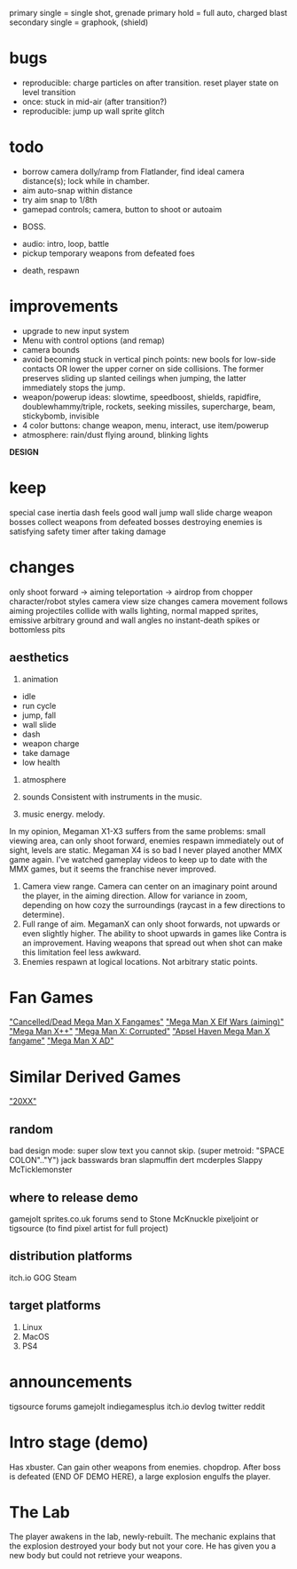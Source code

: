 
primary single = single shot, grenade
primary hold = full auto, charged blast
secondary single = graphook, (shield)


# bugs
- reproducible: charge particles on after transition. reset player state on level transition
- once: stuck in mid-air (after transition?)
- reproducible: jump up wall sprite glitch

# todo
- borrow camera dolly/ramp from Flatlander, find ideal camera distance(s); lock while in chamber.
- aim auto-snap within distance
- try aim snap to 1/8th
- gamepad controls; camera, button to shoot or autoaim

* BOSS.
- audio: intro, loop, battle
- pickup temporary weapons from defeated foes
* death, respawn  

# improvements
- upgrade to new input system
- Menu with control options (and remap)
- camera bounds
- avoid becoming stuck in vertical pinch points: new bools for low-side contacts OR lower the upper corner on side collisions. The former preserves sliding up slanted ceilings when jumping, the latter immediately stops the jump.
- weapon/powerup ideas: slowtime, speedboost, shields, rapidfire, doublewhammy/triple, rockets, seeking missiles, supercharge, beam, stickybomb, invisible
- 4 color buttons: change weapon, menu, interact, use item/powerup
- atmosphere: rain/dust flying around, blinking lights


**DESIGN**
# keep
special case inertia
dash feels good
wall jump
wall slide
charge weapon
bosses
collect weapons from defeated bosses
destroying enemies is satisfying
safety timer after taking damage

# changes
only shoot forward -> aiming
teleportation -> airdrop from chopper
character/robot styles
camera view size changes
camera movement follows aiming
projectiles collide with walls
lighting, normal mapped sprites, emissive
arbitrary ground and wall angles
no instant-death spikes or bottomless pits

## aesthetics
1. animation
- idle
- run cycle
- jump, fall
- wall slide
- dash
- weapon charge
- take damage
- low health

1. atmosphere

2. sounds
Consistent with instruments in the music.

3. music
energy. melody.


In my opinion, Megaman X1-X3 suffers from the same problems: small viewing area, can only shoot forward, enemies respawn immediately out of sight, levels are static.
Megaman X4 is so bad I never played another MMX game again. I've watched gameplay videos to keep up to date with the MMX games, but it seems the franchise never improved.

1. Camera view range.
Camera can center on an imaginary point around the player, in the aiming direction. Allow for variance in zoom, depending on how cozy the surroundings (raycast in a few directions to determine).
2. Full range of aim.
MegamanX can only shoot forwards, not upwards or even slightly higher. The ability to shoot upwards in games like Contra is an improvement. Having weapons that spread out when shot can make this limitation feel less awkward.
3. Enemies respawn at logical locations.
Not arbitrary static points.

# Fan Games
["Cancelled/Dead Mega Man X Fangames"](https://www.youtube.com/watch?v=PB8pMBSK8AU)
["Mega Man X Elf Wars (aiming)"](https://youtu.be/xGahhqoooT0?t=109)
["Mega Man X++"](https://www.youtube.com/watch?v=twI3res-obs)
["Mega Man X: Corrupted"](http://www.megamanxcorrupted.com/)
["Apsel Haven Mega Man X fangame"](https://www.youtube.com/watch?v=CwW_cziXs4U)
["Mega Man X AD"](https://reploidsoft.blogspot.com/)
# Similar Derived Games
["20XX"](https://store.steampowered.com/app/322110/20XX/)


## random
bad design mode: super slow text you cannot skip. (super metroid: "SPACE COLON".."Y")
jack basswards
bran slapmuffin
dert mcderples
Slappy McTicklemonster


## where to release demo
gamejolt
sprites.co.uk forums
send to Stone McKnuckle
pixeljoint or tigsource (to find pixel artist for full project)
## distribution platforms
itch.io
GOG
Steam
## target platforms
1. Linux
2. MacOS
3. PS4
# announcements
tigsource forums
gamejolt
indiegamesplus
itch.io devlog
twitter
reddit


# Intro stage (demo)
Has xbuster. Can gain other weapons from enemies. chopdrop. After boss is defeated (END OF DEMO HERE), a large explosion engulfs the player.
# The Lab
The player awakens in the lab, newly-rebuilt. The mechanic explains that the explosion destroyed your body but not your core. He has given you a new body but could not retrieve your weapons.
